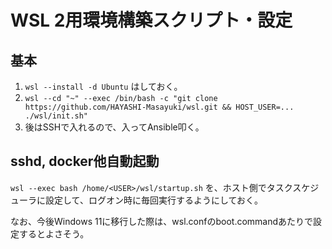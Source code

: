 # WSL 2用環境構築スクリプト・設定

## 基本

1. `wsl --install -d Ubuntu` はしておく。
2. `wsl --cd "~" --exec /bin/bash -c "git clone https://github.com/HAYASHI-Masayuki/wsl.git && HOST_USER=... ./wsl/init.sh"`
3. 後はSSHで入れるので、入ってAnsible叩く。


## sshd, docker他自動起動

`wsl --exec bash /home/<USER>/wsl/startup.sh` を、ホスト側でタスクスケジューラに設定して、ログオン時に毎回実行するようにしておく。

なお、今後Windows 11に移行した際は、wsl.confのboot.commandあたりで設定するとよさそう。

